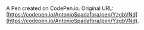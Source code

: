 # 

A Pen created on CodePen.io. Original URL: [https://codepen.io/AntonioSpadafora/pen/YzgbVNd](https://codepen.io/AntonioSpadafora/pen/YzgbVNd).


